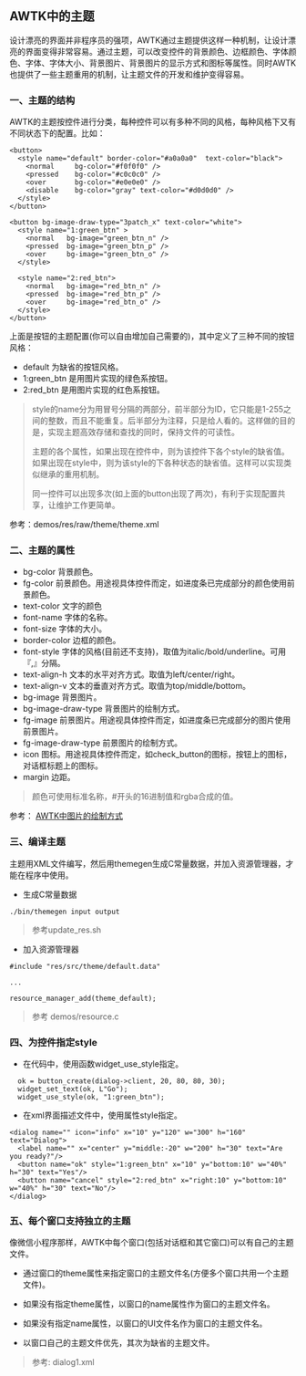 ## AWTK中的主题

设计漂亮的界面并非程序员的强项，AWTK通过主题提供这样一种机制，让设计漂亮的界面变得非常容易。通过主题，可以改变控件的背景颜色、边框颜色、字体颜色、字体、字体大小、背景图片、背景图片的显示方式和图标等属性。同时AWTK也提供了一些主题重用的机制，让主题文件的开发和维护变得容易。

### 一、主题的结构
AWTK的主题按控件进行分类，每种控件可以有多种不同的风格，每种风格下又有不同状态下的配置。比如：

```
<button>
  <style name="default" border-color="#a0a0a0"  text-color="black">
    <normal     bg-color="#f0f0f0" />
    <pressed    bg-color="#c0c0c0" />
    <over       bg-color="#e0e0e0" />
    <disable    bg-color="gray" text-color="#d0d0d0" />
  </style>
</button>

<button bg-image-draw-type="3patch_x" text-color="white">
  <style name="1:green_btn" >
    <normal   bg-image="green_btn_n" />
    <pressed  bg-image="green_btn_p" />
    <over     bg-image="green_btn_o" />
  </style>

  <style name="2:red_btn">
    <normal   bg-image="red_btn_n" />
    <pressed  bg-image="red_btn_p" />
    <over     bg-image="red_btn_o" />
  </style>
</button>
```

上面是按钮的主题配置(你可以自由增加自己需要的)，其中定义了三种不同的按钮风格：

* default 为缺省的按钮风格。
* 1:green_btn 是用图片实现的绿色系按钮。
* 2:red_btn 是用图片实现的红色系按钮。

> style的name分为用冒号分隔的两部分，前半部分为ID，它只能是1-255之间的整数，而且不能重复。后半部分为注释，只是给人看的。这样做的目的是，实现主题高效存储和查找的同时，保持文件的可读性。
>
> 主题的各个属性，如果出现在控件中，则为该控件下各个style的缺省值。如果出现在style中，则为该style的下各种状态的缺省值。这样可以实现类似继承的重用机制。
>
> 同一控件可以出现多次(如上面的button出现了两次)，有利于实现配置共享，让维护工作更简单。 

参考：demos/res/raw/theme/theme.xml

### 二、主题的属性

* bg\-color 背景颜色。
* fg\-color 前景颜色。用途视具体控件而定，如进度条已完成部分的颜色使用前景颜色。
* text\-color 文字的颜色
* font\-name 字体的名称。
* font\-size 字体的大小。
* border\-color 边框的颜色。
* font\-style 字体的风格(目前还不支持)，取值为italic/bold/underline。可用『,』分隔。
* text\-align\-h 文本的水平对齐方式。取值为left/center/right。
* text\-align\-v 文本的垂直对齐方式。取值为top/middle/bottom。
* bg\-image 背景图片。
* bg\-image\-draw\-type 背景图片的绘制方式。
* fg\-image 前景图片。用途视具体控件而定，如进度条已完成部分的图片使用前景图片。
* fg\-image\-draw\-type 前景图片的绘制方式。
* icon 图标。用途视具体控件而定，如check\_button的图标，按钮上的图标，对话框标题上的图标。
* margin 边距。

> 颜色可使用标准名称，#开头的16进制值和rgba合成的值。

参考： [AWTK中图片的绘制方式](docs/image_draw_type.md)

### 三、编译主题

主题用XML文件编写，然后用themegen生成C常量数据，并加入资源管理器，才能在程序中使用。

* 生成C常量数据

```
./bin/themegen input output
```

> 参考update\_res.sh

* 加入资源管理器

```
#include "res/src/theme/default.data"

...

resource_manager_add(theme_default);
```
> 参考 demos/resource.c

### 四、为控件指定style

* 在代码中，使用函数widget\_use\_style指定。

```
  ok = button_create(dialog->client, 20, 80, 80, 30);
  widget_set_text(ok, L"Go");
  widget_use_style(ok, "1:green_btn");
```

* 在xml界面描述文件中，使用属性style指定。

```
<dialog name="" icon="info" x="10" y="120" w="300" h="160" text="Dialog">
  <label name="" x="center" y="middle:-20" w="200" h="30" text="Are you ready?"/>
  <button name="ok" style="1:green_btn" x="10" y="bottom:10" w="40%" h="30" text="Yes"/>
  <button name="cancel" style="2:red_btn" x="right:10" y="bottom:10" w="40%" h="30" text="No"/>
</dialog>
```

### 五、每个窗口支持独立的主题

像微信小程序那样，AWTK中每个窗口(包括对话框和其它窗口)可以有自己的主题文件。

* 通过窗口的theme属性来指定窗口的主题文件名(方便多个窗口共用一个主题文件)。

* 如果没有指定theme属性，以窗口的name属性作为窗口的主题文件名。

* 如果没有指定name属性，以窗口的UI文件名作为窗口的主题文件名。

* 以窗口自己的主题文件优先，其次为缺省的主题文件。

> 参考: dialog1.xml



